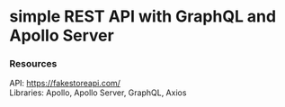 # simple REST API with GraphQL and Apollo Server

### Resources
API: https://fakestoreapi.com/  
Libraries: Apollo, Apollo Server, GraphQL, Axios  
